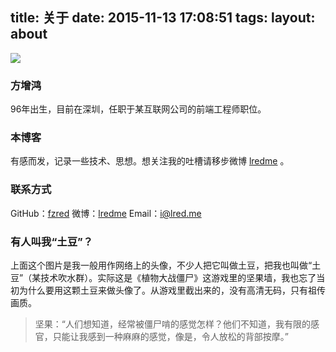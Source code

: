 title: 关于
date: 2015-11-13 17:08:51
tags:
layout: about
---
![](/images/headimg_dl.png)
### 方增鸿
96年出生，目前在深圳，任职于某互联网公司的前端工程师职位。

### 本博客
有感而发，记录一些技术、思想。想关注我的吐槽请移步微博 [lredme](http://www.weibo.com/lredme?is_all=1) 。

### 联系方式
GitHub：[fzred](https://github.com/fzred)
微博：[lredme](http://www.weibo.com/lredme?is_all=1)
Email：i@lred.me

### 有人叫我“土豆”？
上面这个图片是我一般用作网络上的头像，不少人把它叫做土豆，把我也叫做“土豆”（某技术吹水群）。实际这是《植物大战僵尸》这游戏里的坚果墙，我也忘了当初为什么要用这颗土豆来做头像了。从游戏里截出来的，没有高清无码，只有祖传画质。

> 坚果：“人们想知道，经常被僵尸啃的感觉怎样？他们不知道，我有限的感官，只能让我感到一种麻麻的感觉，像是，令人放松的背部按摩。”


